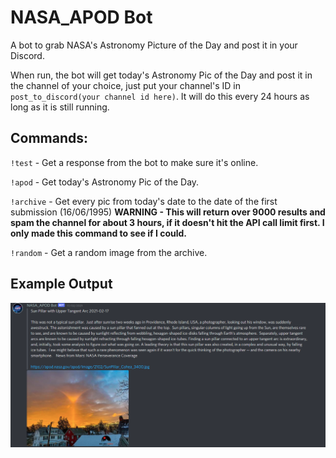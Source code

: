 # NASA_APOD Bot

A bot to grab NASA's Astronomy Picture of the Day and post it in your Discord.

When run, the bot will get today's Astronomy Pic of the Day and post it in the channel of your choice, just put your channel's ID in `post_to_discord(your channel id here)`. It will do this every 24 hours as long as it is still running.

## Commands:

`!test` - Get a response from the bot to make sure it's online.

`!apod` - Get today's Astronomy Pic of the Day.

`!archive` - Get every pic from today's date to the date of the first submission (16/06/1995) 
**WARNING - This will return over 9000 results and spam the channel for about 3 hours, if it doesn't hit the API call limit first. I only made this command to see if I could.**

`!random` - Get a random image from the archive.

## Example Output

![Example](example.png)